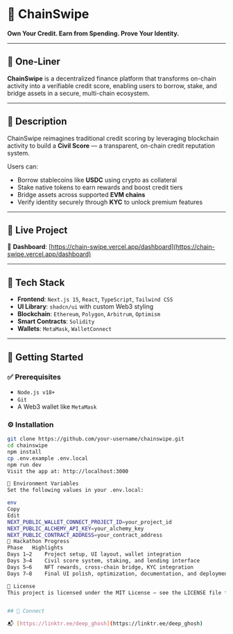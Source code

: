 # 🧾 **ChainSwipe**

**Own Your Credit. Earn from Spending. Prove Your Identity.**

---

## 🔹 One-Liner

**ChainSwipe** is a decentralized finance platform that transforms on-chain activity into a verifiable credit score, enabling users to borrow, stake, and bridge assets in a secure, multi-chain ecosystem.

---

## 🔹 Description

ChainSwipe reimagines traditional credit scoring by leveraging blockchain activity to build a **Civil Score** — a transparent, on-chain credit reputation system.

Users can:
- Borrow stablecoins like **USDC** using crypto as collateral  
- Stake native tokens to earn rewards and boost credit tiers  
- Bridge assets across supported **EVM chains**  
- Verify identity securely through **KYC** to unlock premium features  

---

## 🔹 Live Project

🔗 **Dashboard**: [https://chain-swipe.vercel.app/dashboard](https://chain-swipe.vercel.app/dashboard)

---

## 🔹 Tech Stack

- **Frontend**: `Next.js 15`, `React`, `TypeScript`, `Tailwind CSS`  
- **UI Library**: `shadcn/ui` with custom Web3 styling  
- **Blockchain**: `Ethereum`, `Polygon`, `Arbitrum`, `Optimism`  
- **Smart Contracts**: `Solidity`  
- **Wallets**: `MetaMask`, `WalletConnect`

---

## 🔹 Getting Started

### ✅ Prerequisites
- `Node.js v18+`
- `Git`
- A Web3 wallet like `MetaMask`

### ⚙️ Installation

```bash
git clone https://github.com/your-username/chainswipe.git
cd chainswipe
npm install
cp .env.example .env.local
npm run dev
Visit the app at: http://localhost:3000

🔹 Environment Variables
Set the following values in your .env.local:

env
Copy
Edit
NEXT_PUBLIC_WALLET_CONNECT_PROJECT_ID=your_project_id
NEXT_PUBLIC_ALCHEMY_API_KEY=your_alchemy_key
NEXT_PUBLIC_CONTRACT_ADDRESS=your_contract_address
🔹 Hackathon Progress
Phase	Highlights
Days 1–2	Project setup, UI layout, wallet integration
Days 3–4	Civil score system, staking, and lending interface
Days 5–6	NFT rewards, cross-chain bridge, KYC integration
Days 7–8	Final UI polish, optimization, documentation, and deployment

🔹 License
This project is licensed under the MIT License — see the LICENSE file for details.


## 🔹 Connect

📬 [https://linktr.ee/deep_ghosh](https://linktr.ee/deep_ghosh)


